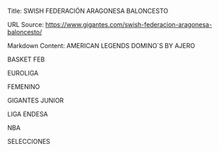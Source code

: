 Title: SWISH FEDERACIÓN ARAGONESA BALONCESTO

URL Source: https://www.gigantes.com/swish-federacion-aragonesa-baloncesto/

Markdown Content:
AMERICAN LEGENDS DOMINO´S BY AJERO

BASKET FEB

EUROLIGA

FEMENINO

GIGANTES JUNIOR

LIGA ENDESA

NBA

SELECCIONES
